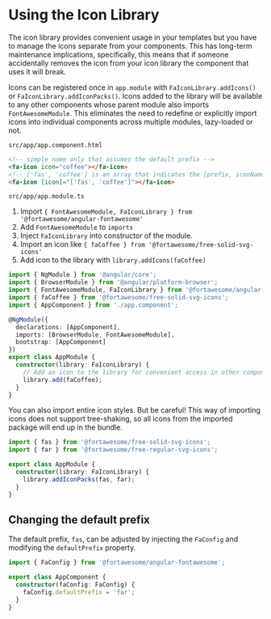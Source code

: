 # Using the Icon Library

The icon library provides convenient usage in your templates but you have to manage the icons separate from your components. This has long-term maintenance implications, specifically, this means that if someone accidentally removes the icon from your icon library the component that uses it will break.

Icons can be registered once in `app.module` with `FaIconLibrary.addIcons()` or `FaIconLibrary.addIconPacks()`. Icons added to the library will be available to any other components whose parent module also imports `FontAwesomeModule`. This eliminates the need to redefine or explicitly import icons into individual components across multiple modules, lazy-loaded or not.

`src/app/app.component.html`

```html
<!-- simple name only that assumes the default prefix -->
<fa-icon icon="coffee"></fa-icon>
<!-- ['fas', 'coffee'] is an array that indicates the [prefix, iconName] -->
<fa-icon [icon]="['fas', 'coffee']"></fa-icon>
```

`src/app/app.module.ts`

1. Import `{ FontAwesomeModule, FaIconLibrary } from '@fortawesome/angular-fontawesome'`
1. Add `FontAwesomeModule` to `imports`
1. Inject `FaIconLibrary` into constructor of the module.
1. Import an icon like `{ faCoffee } from '@fortawesome/free-solid-svg-icons'`
1. Add icon to the library with `library.addIcons(faCoffee)`

```typescript
import { NgModule } from '@angular/core';
import { BrowserModule } from '@angular/platform-browser';
import { FontAwesomeModule, FaIconLibrary } from '@fortawesome/angular-fontawesome';
import { faCoffee } from '@fortawesome/free-solid-svg-icons';
import { AppComponent } from './app.component';

@NgModule({
  declarations: [AppComponent],
  imports: [BrowserModule, FontAwesomeModule],
  bootstrap: [AppComponent]
})
export class AppModule {
  constructor(library: FaIconLibrary) {
    // Add an icon to the library for convenient access in other components
    library.add(faCoffee);
  }
}
```

You can also import entire icon styles. But be careful! This way of importing icons does not support tree-shaking, so all icons from the imported package will end up in the bundle.

```typescript
import { fas } from '@fortawesome/free-solid-svg-icons';
import { far } from '@fortawesome/free-regular-svg-icons';

export class AppModule {
  constructor(library: FaIconLibrary) {
    library.addIconPacks(fas, far);
  }
}
```

## Changing the default prefix

The default prefix, `fas`, can be adjusted by injecting the `FaConfig` and modifying the `defaultPrefix` property.

```typescript
import { FaConfig } from '@fortawesome/angular-fontawesome';

export class AppComponent {
  constructor(faConfig: FaConfig) {
    faConfig.defaultPrefix = 'far';
  }
}
```
